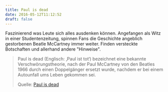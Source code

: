 ```yaml
---
title: Paul is dead
date: 2016-05-12T11:12:52
draft: false
---
```


Faszinierend was Leute sich alles ausdenken können. Angefangen
als Witz in einer Studentenzeitung, spinnen Fans die Geschichte angeblich
gestorbenen Beatle McCartney immer weiter. Finden versteckte Botschaften
und allerhand andere "Hinweise".


> Paul is dead (Englisch: ‚Paul ist tot‘) bezeichnet eine bekannte
> Verschwörungstheorie, nach der Paul McCartney von den Beatles 1966 durch
> einen Doppelgänger ersetzt wurde, nachdem er bei einem Autounfall ums
> Leben gekommen sei.
>
> Quelle: [Paul is dead](https://de.wikipedia.org/wiki/Paul_is_dead)

